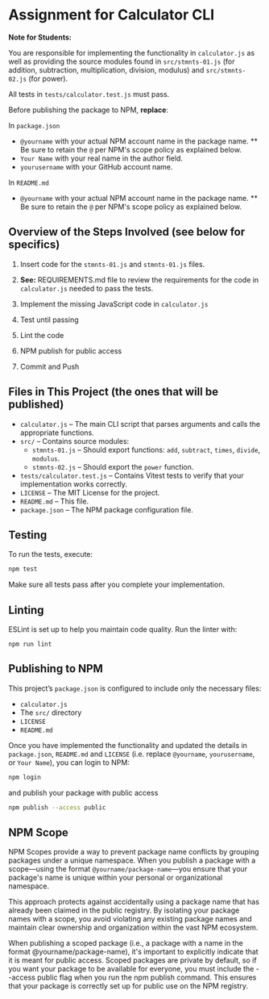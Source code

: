 # Assignment for Calculator CLI

**Note for Students:**

You are responsible for implementing the functionality in `calculator.js` as well as providing the source modules found in `src/stmnts-01.js` (for addition, subtraction, multiplication, division, modulus) and `src/stmnts-02.js` (for power).

All tests in `tests/calculator.test.js` must pass.


Before publishing the package to NPM, **replace**:

In `package.json`

*   `@yourname` with your actual NPM account name in the package name.
     ** Be sure to retain the `@` per NPM's scope policy as explained below.
*   `Your Name` with your real name in the author field.
*   `yourusername` with your GitHub account name.

In `README.md`

*   `@yourname` with your actual NPM account name in the package name.
     ** Be sure to retain the `@` per NPM's scope policy as explained below.


## Overview of the Steps Involved (see below for specifics)

1. Insert code for the `stmnts-01.js` and `stmnts-01.js` files.

2. **See:** REQUIREMENTS.md file to review the requirements for the code in `calculator.js` needed to pass the tests.

3. Implement the missing JavaScript code in `calculator.js`

4. Test until passing

5. Lint the code

6. NPM publish for public access

7. Commit and Push

## Files in This Project (the ones that will be published)

*   `calculator.js` – The main CLI script that parses arguments and calls the appropriate functions.
*   `src/` – Contains source modules:
    *   `stmnts-01.js` – Should export functions: `add`, `subtract`, `times`, `divide`, `modulus`.
    *   `stmnts-02.js` – Should export the `power` function.
*   `tests/calculator.test.js` – Contains Vitest tests to verify that your implementation works correctly.
*   `LICENSE` – The MIT License for the project.
*   `README.md` – This file.
*   `package.json` – The NPM package configuration file.


## Testing

To run the tests, execute:

```bash
npm test
```

Make sure all tests pass after you complete your implementation.

## Linting

ESLint is set up to help you maintain code quality. Run the linter with:

```
npm run lint
```

## Publishing to NPM

This project’s `package.json` is configured to include only the necessary files:

*   `calculator.js`
*   The `src/` directory
*   `LICENSE`
*   `README.md`

Once you have implemented the functionality and updated the details in `package.json`, `README.md` and `LICENSE` (i.e. replace `@yourname`, `yourusername`, or `Your Name`), you can login
to NPM:

```bash
npm login
```

and publish your package with public access

```bash
npm publish --access public
```

## NPM Scope

NPM Scopes provide a way to prevent package name conflicts by grouping packages under a unique namespace. When you publish a package with a scope—using the format `@yourname/package-name`—you ensure that your package's name is unique within your personal or organizational namespace.

This approach protects against accidentally using a package name that has already been claimed in the public registry. By isolating your package names with a scope, you avoid violating any existing package names and maintain clear ownership and organization within the vast NPM ecosystem.

When publishing a scoped package (i.e., a package with a name in the format @yourname/package-name), it's important to explicitly indicate that it is meant for public access. Scoped packages are private by default, so if you want your package to be available for everyone, you must include the --access public flag when you run the npm publish command. This ensures that your package is correctly set up for public use on the NPM registry.
